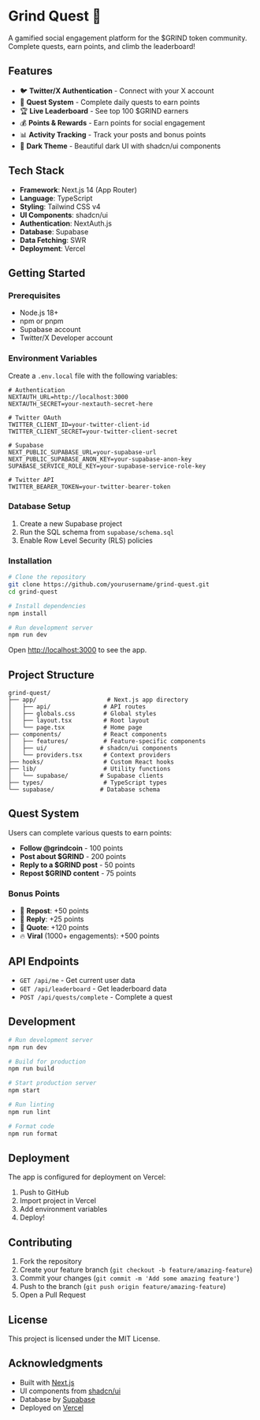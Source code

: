 # Grind Quest 🚀

A gamified social engagement platform for the $GRIND token community. Complete quests, earn points, and climb the leaderboard!

## Features

- 🐦 **Twitter/X Authentication** - Connect with your X account
- 🎯 **Quest System** - Complete daily quests to earn points
- 🏆 **Live Leaderboard** - See top 100 $GRIND earners
- 💰 **Points & Rewards** - Earn points for social engagement
- 📊 **Activity Tracking** - Track your posts and bonus points
- 🌙 **Dark Theme** - Beautiful dark UI with shadcn/ui components

## Tech Stack

- **Framework**: Next.js 14 (App Router)
- **Language**: TypeScript
- **Styling**: Tailwind CSS v4
- **UI Components**: shadcn/ui
- **Authentication**: NextAuth.js
- **Database**: Supabase
- **Data Fetching**: SWR
- **Deployment**: Vercel

## Getting Started

### Prerequisites

- Node.js 18+ 
- npm or pnpm
- Supabase account
- Twitter/X Developer account

### Environment Variables

Create a `.env.local` file with the following variables:

```env
# Authentication
NEXTAUTH_URL=http://localhost:3000
NEXTAUTH_SECRET=your-nextauth-secret-here

# Twitter OAuth
TWITTER_CLIENT_ID=your-twitter-client-id
TWITTER_CLIENT_SECRET=your-twitter-client-secret

# Supabase
NEXT_PUBLIC_SUPABASE_URL=your-supabase-url
NEXT_PUBLIC_SUPABASE_ANON_KEY=your-supabase-anon-key
SUPABASE_SERVICE_ROLE_KEY=your-supabase-service-role-key

# Twitter API
TWITTER_BEARER_TOKEN=your-twitter-bearer-token
```

### Database Setup

1. Create a new Supabase project
2. Run the SQL schema from `supabase/schema.sql`
3. Enable Row Level Security (RLS) policies

### Installation

```bash
# Clone the repository
git clone https://github.com/yourusername/grind-quest.git
cd grind-quest

# Install dependencies
npm install

# Run development server
npm run dev
```

Open [http://localhost:3000](http://localhost:3000) to see the app.

## Project Structure

```
grind-quest/
├── app/                    # Next.js app directory
│   ├── api/               # API routes
│   ├── globals.css        # Global styles
│   ├── layout.tsx         # Root layout
│   └── page.tsx           # Home page
├── components/            # React components
│   ├── features/          # Feature-specific components
│   ├── ui/               # shadcn/ui components
│   └── providers.tsx      # Context providers
├── hooks/                 # Custom React hooks
├── lib/                   # Utility functions
│   └── supabase/         # Supabase clients
├── types/                 # TypeScript types
└── supabase/             # Database schema
```

## Quest System

Users can complete various quests to earn points:

- **Follow @grindcoin** - 100 points
- **Post about $GRIND** - 200 points
- **Reply to a $GRIND post** - 50 points
- **Repost $GRIND content** - 75 points

### Bonus Points

- 🔁 **Repost**: +50 points
- 💬 **Reply**: +25 points
- 📝 **Quote**: +120 points
- 🔥 **Viral** (1000+ engagements): +500 points

## API Endpoints

- `GET /api/me` - Get current user data
- `GET /api/leaderboard` - Get leaderboard data
- `POST /api/quests/complete` - Complete a quest

## Development

```bash
# Run development server
npm run dev

# Build for production
npm run build

# Start production server
npm start

# Run linting
npm run lint

# Format code
npm run format
```

## Deployment

The app is configured for deployment on Vercel:

1. Push to GitHub
2. Import project in Vercel
3. Add environment variables
4. Deploy!

## Contributing

1. Fork the repository
2. Create your feature branch (`git checkout -b feature/amazing-feature`)
3. Commit your changes (`git commit -m 'Add some amazing feature'`)
4. Push to the branch (`git push origin feature/amazing-feature`)
5. Open a Pull Request

## License

This project is licensed under the MIT License.

## Acknowledgments

- Built with [Next.js](https://nextjs.org/)
- UI components from [shadcn/ui](https://ui.shadcn.com/)
- Database by [Supabase](https://supabase.com/)
- Deployed on [Vercel](https://vercel.com/)
